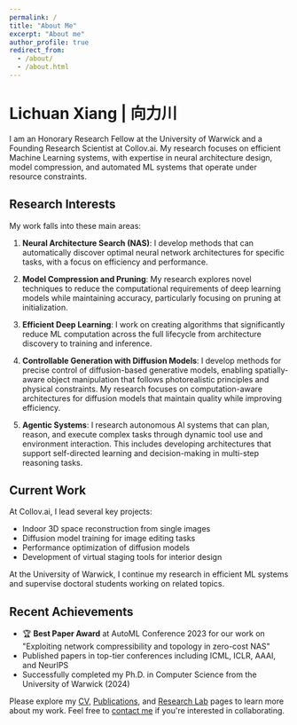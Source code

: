 ```yaml
---
permalink: /
title: "About Me"
excerpt: "About me"
author_profile: true
redirect_from: 
  - /about/
  - /about.html
---
```


# Lichuan Xiang | 向力川

I am an Honorary Research Fellow at the University of Warwick and a Founding Research Scientist at Collov.ai. My research focuses on efficient Machine Learning systems, with expertise in neural architecture design, model compression, and automated ML systems that operate under resource constraints.

## Research Interests

My work falls into these main areas:

1. **Neural Architecture Search (NAS)**: I develop methods that can automatically discover optimal neural network architectures for specific tasks, with a focus on efficiency and performance.

2. **Model Compression and Pruning**: My research explores novel techniques to reduce the computational requirements of deep learning models while maintaining accuracy, particularly focusing on pruning at initialization.

3. **Efficient Deep Learning**: I work on creating algorithms that significantly reduce ML computation across the full lifecycle from architecture discovery to training and inference.

4. **Controllable Generation with Diffusion Models**: I develop methods for precise control of diffusion-based generative models, enabling spatially-aware object manipulation that follows photorealistic principles and physical constraints. My research focuses on computation-aware architectures for diffusion models that maintain quality while improving efficiency.

5. **Agentic Systems**: I research autonomous AI systems that can plan, reason, and execute complex tasks through dynamic tool use and environment interaction. This includes developing architectures that support self-directed learning and decision-making in multi-step reasoning tasks.

## Current Work

At Collov.ai, I lead several key projects:
- Indoor 3D space reconstruction from single images
- Diffusion model training for image editing tasks
- Performance optimization of diffusion models
- Development of virtual staging tools for interior design

At the University of Warwick, I continue my research in efficient ML systems and supervise doctoral students working on related topics.

## Recent Achievements

- 🏆 **Best Paper Award** at AutoML Conference 2023 for our work on "Exploiting network compressibility and topology in zero-cost NAS"
- Published papers in top-tier conferences including ICML, ICLR, AAAI, and NeurIPS
- Successfully completed my Ph.D. in Computer Science from the University of Warwick (2024)

Please explore my [CV](/cv/), [Publications](/publications/), and [Research Lab](/lab/) pages to learn more about my work. Feel free to [contact me](mailto:l.xiang.2@warwick.ac.uk) if you're interested in collaborating.

